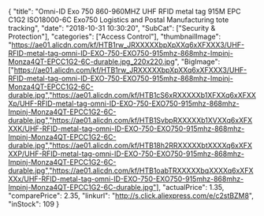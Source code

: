 {
	"title": "Omni-ID Exo 750 860-960MHZ UHF RFID metal tag 915M EPC C1G2 ISO18000-6C Exo750 Logistics and Postal Manufacturing tote tracking",
	"date": "2018-10-31 10:30:20",
	"SubCat": ["Security & Protection"],
	"categories": ["Access Control"],
	"thumbnailImage": "https://ae01.alicdn.com/kf/HTB1rw_JRXXXXXbpXpXXq6xXFXXX3/UHF-RFID-metal-tag-omni-ID-EXO-750-EXO750-915mhz-868mhz-Impinj-Monza4QT-EPCC1G2-6C-durable.jpg_220x220.jpg",
	"BigImage": ["https://ae01.alicdn.com/kf/HTB1rw_JRXXXXXbpXpXXq6xXFXXX3/UHF-RFID-metal-tag-omni-ID-EXO-750-EXO750-915mhz-868mhz-Impinj-Monza4QT-EPCC1G2-6C-durable.jpg","https://ae01.alicdn.com/kf/HTB1cS6xRXXXXXb1XFXXq6xXFXXXp/UHF-RFID-metal-tag-omni-ID-EXO-750-EXO750-915mhz-868mhz-Impinj-Monza4QT-EPCC1G2-6C-durable.jpg","https://ae01.alicdn.com/kf/HTB1SvbpRXXXXXb1XVXXq6xXFXXXK/UHF-RFID-metal-tag-omni-ID-EXO-750-EXO750-915mhz-868mhz-Impinj-Monza4QT-EPCC1G2-6C-durable.jpg","https://ae01.alicdn.com/kf/HTB18h2RRXXXXXbtXXXXq6xXFXXXP/UHF-RFID-metal-tag-omni-ID-EXO-750-EXO750-915mhz-868mhz-Impinj-Monza4QT-EPCC1G2-6C-durable.jpg","https://ae01.alicdn.com/kf/HTB1oabTRXXXXXbqXXXXq6xXFXXXx/UHF-RFID-metal-tag-omni-ID-EXO-750-EXO750-915mhz-868mhz-Impinj-Monza4QT-EPCC1G2-6C-durable.jpg"],
	"actualPrice": 1.35,
	"comparePrice": 2.35,
	"linkurl": "http://s.click.aliexpress.com/e/c2stBZM8",
	"inStock": 109
}
